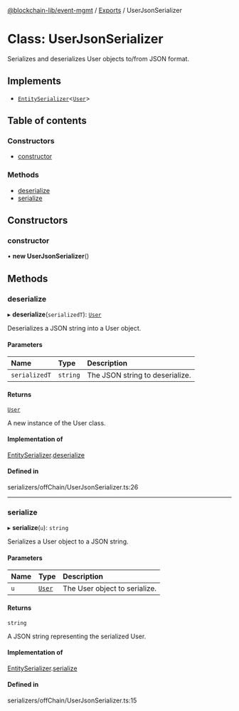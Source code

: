 [@blockchain-lib/event-mgmt](../README.md) / [Exports](../modules.md) / UserJsonSerializer

# Class: UserJsonSerializer

Serializes and deserializes User objects to/from JSON format.

## Implements

- [`EntitySerializer`](../interfaces/EntitySerializer.md)<[`User`](User.md)\>

## Table of contents

### Constructors

- [constructor](UserJsonSerializer.md#constructor)

### Methods

- [deserialize](UserJsonSerializer.md#deserialize)
- [serialize](UserJsonSerializer.md#serialize)

## Constructors

### constructor

• **new UserJsonSerializer**()

## Methods

### deserialize

▸ **deserialize**(`serializedT`): [`User`](User.md)

Deserializes a JSON string into a User object.

#### Parameters

| Name | Type | Description |
| :------ | :------ | :------ |
| `serializedT` | `string` | The JSON string to deserialize. |

#### Returns

[`User`](User.md)

A new instance of the User class.

#### Implementation of

[EntitySerializer](../interfaces/EntitySerializer.md).[deserialize](../interfaces/EntitySerializer.md#deserialize)

#### Defined in

serializers/offChain/UserJsonSerializer.ts:26

___

### serialize

▸ **serialize**(`u`): `string`

Serializes a User object to a JSON string.

#### Parameters

| Name | Type | Description |
| :------ | :------ | :------ |
| `u` | [`User`](User.md) | The User object to serialize. |

#### Returns

`string`

A JSON string representing the serialized User.

#### Implementation of

[EntitySerializer](../interfaces/EntitySerializer.md).[serialize](../interfaces/EntitySerializer.md#serialize)

#### Defined in

serializers/offChain/UserJsonSerializer.ts:15
